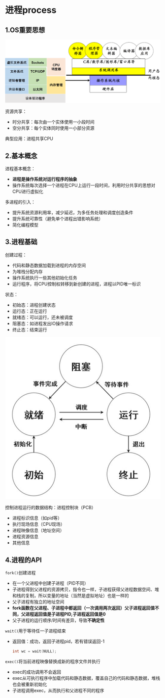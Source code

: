 # 进程process



## 1.OS重要思想

![image-20241127101438294](./assets/1.进程/image-20241127101438294.png)

资源共享：

* 时分共享：每次由一个实体使用一小段时间
* 空分共享：每个实体同时使用一小部分资源

典型应用：进程共享CPU



## 2.基本概念

进程基本概念：

* **进程是操作系统对运行程序的抽象**
* 操作系统每次选择一个进程在CPU上运行一段时间，利用时分共享的思想对CPU进行虚拟化

多进程的引入：

* 提升系统资源利用率，减少延迟，为多任务处理和调度创造条件
* 提升系统可靠性（避免单个进程出错影响系统）
* 简化编程模型



## 3.进程基础

创建过程：

* 代码和静态数据加载到进程的内存空间
* 为堆栈分配内存
* 操作系统执行一些其他初始化任务
* 运行程序，将CPU控制权转移到新创建的进程，进程以PID唯一标识

状态：

* 初始态：进程创建状态
* 运行态：正在运行
* 就绪态：可以运行，还未被调度
* 阻塞态：如进程发出IO操作请求
* 终止态：结束运行

![image-20240822104628070](./assets/1.进程/image-20240822104628070.png)

控制进程运行的数据结构：进程控制块（PCB）

* 进程标识信息（如pid等）
* 执行现场信息（CPU现场）
* 进程映像信息（地址空间）
* 进程资源信息
* 其他信息



## 4.进程的API

`fork()`创建进程

* 在一个父进程中创建子进程（PID不同）
* 子进程得到父进程的资源拷贝，指令也一样，子进程获得父进程数据空间、堆和栈的复制，所以变量的地址（当然是虚拟地址）也是一样的
* 父子进程有独立的地址空间
* **fork函数在父进程、子进程中都返回（一次调用两次返回）父子进程返回值不同，父进程返回值是子进程PID,子进程返回值是0**
* 父子进程的运行顺序/时间有差异，导致**不确定性**

`wait()`用于等待任一子进程结束

* 返回值：成功，返回子进程pid，若有错误返回-1

  ```c
  int wc = wait(NULL);
  ```

`exec()`将当前进程映像替换成新的程序文件并执行

* exec的成功调用不会返回
* exec从可执行程序中加载代码和静态数据，覆盖自己的代码和静态数据，堆栈也会被重新初始化
* 子进程调用exec，从而执行和父进程不同的程序